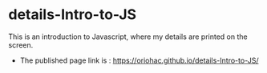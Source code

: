 # details-Intro-to-JS
This is an introduction to Javascript, where my details are printed on the screen.
- The published page link is : https://oriohac.github.io/details-Intro-to-JS/